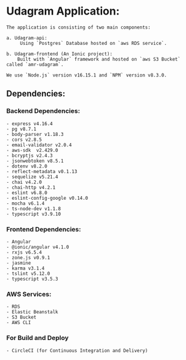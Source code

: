 # Udagram Application:

    The application is consisting of two main components:

    a. Udagram-api:
         Using `Postgres` Database hosted on `aws RDS service`.

    b. Udagram-frontend (An Ionic project):
        Built with `Angular` framework and hosted on `aws S3 Bucket` called `amr-udagram`.

    We use `Node.js` version v16.15.1 and `NPM` version v8.3.0.

## Dependencies:

### Backend Dependencies:

```
- express v4.16.4
- pg v8.7.1
- body-parser v1.18.3
- cors v2.8.5
- email-validator v2.0.4
- aws-sdk  v2.429.0
- bcryptjs v2.4.3
- jsonwebtoken v8.5.1
- dotenv v8.2.0
- reflect-metadata v0.1.13
- sequelize v5.21.4
- chai v4.2.0
- chai-http v4.2.1
- eslint v6.8.0
- eslint-config-google v0.14.0
- mocha v6.1.4
- ts-node-dev v1.1.8
- typescript v3.9.10
```

### Frontend Dependencies:

```
- Angular
- @ionic/angular v4.1.0
- rxjs v6.5.4
- zone.js v0.9.1
- jasmine
- karma v3.1.4
- tslint v5.12.0
- typescript v3.5.3
```

### AWS Services:

```
- RDS
- Elastic Beanstalk
- S3 Bucket
- AWS CLI
```

### For Build and Deploy

```
- CircleCI (for Continuous Integration and Delivery)
```
